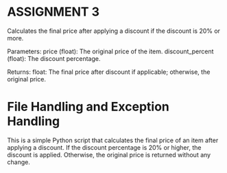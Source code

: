 # ASSIGNMENT 3
Calculates the final price after applying a discount if the discount is 20% or more.
    
Parameters:
price (float): The original price of the item.
discount_percent (float): The discount percentage.

Returns:
float: The final price after discount if applicable; otherwise, the original price.

# File Handling and Exception Handling
This is a simple Python script that calculates the final price of an item after applying a discount. 
If the discount percentage is 20% or higher, the discount is applied. 
Otherwise, the original price is returned without any change.
